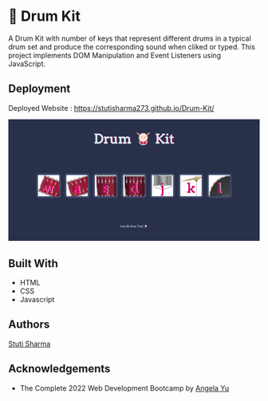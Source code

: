 # 🥁 Drum Kit

A Drum Kit with number of keys that represent different drums in a typical drum set and produce the corresponding sound when cliked or typed. 
This project implements DOM Manipulation and Event Listeners using JavaScript.

## Deployment

Deployed Website : https://stutisharma273.github.io/Drum-Kit/

![tinDog](./images/Capture_Webpage.png)

## Built With

  * HTML
  * CSS
  * Javascript
  
## Authors

  [Stuti Sharma](https://github.com/StutiSharma273)
  
## Acknowledgements

  * The Complete 2022 Web Development Bootcamp by [Angela Yu](https://github.com/angelabauer)
